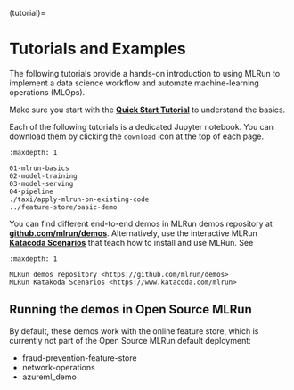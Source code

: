 (tutorial)=
# Tutorials and Examples

The following tutorials provide a hands-on introduction to using MLRun to implement a data science workflow and automate machine-learning operations (MLOps).

Make sure you start with the [**Quick Start Tutorial**](./01-mlrun-basics.html) to understand the basics.

Each of the following tutorials is a dedicated Jupyter notebook. You can download them by clicking the `download` icon at the top of each page.

```{toctree}
:maxdepth: 1

01-mlrun-basics
02-model-training
03-model-serving
04-pipeline
./taxi/apply-mlrun-on-existing-code
../feature-store/basic-demo
```

You can find different end-to-end demos in MLRun demos repository at [**github.com/mlrun/demos**](https://github.com/mlrun/demos).
Alternatively, use the interactive MLRun [**Katacoda Scenarios**](https://www.katacoda.com/mlrun) that teach how to install and use MLRun. See

```{toctree}
:maxdepth: 1

MLRun demos repository <https://github.com/mlrun/demos>
MLRun Katakoda Scenarios <https://www.katacoda.com/mlrun>
```
## Running the demos in Open Source MLRun

By default, these demos work with the online feature store, which is currently not part of the Open Source MLRun default deployment:
- fraud-prevention-feature-store 
- network-operations
- azureml_demo